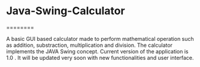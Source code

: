 # Java-Swing-Calculator

========

A basic GUI based calculator made to perform mathematical operation such as addition, substraction, multiplication and division. The calculator implements the JAVA Swing concept. Current version of the application is 1.0 . It will be updated very soon with new functionalities and user interface.
